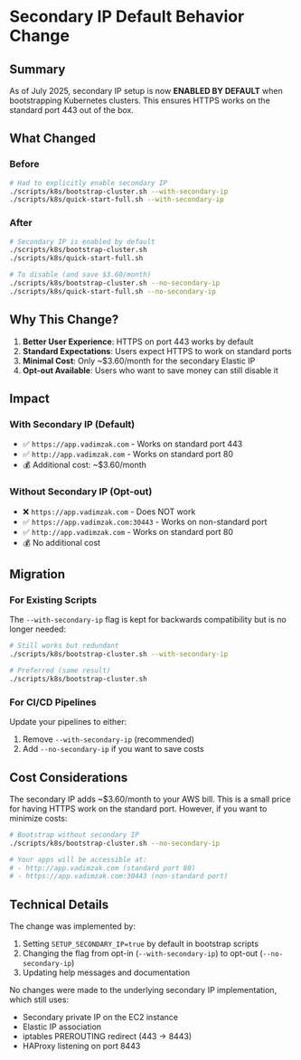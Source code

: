 # Secondary IP Default Behavior Change

## Summary
As of July 2025, secondary IP setup is now **ENABLED BY DEFAULT** when bootstrapping Kubernetes clusters. This ensures HTTPS works on the standard port 443 out of the box.

## What Changed

### Before
```bash
# Had to explicitly enable secondary IP
./scripts/k8s/bootstrap-cluster.sh --with-secondary-ip
./scripts/k8s/quick-start-full.sh --with-secondary-ip
```

### After  
```bash
# Secondary IP is enabled by default
./scripts/k8s/bootstrap-cluster.sh
./scripts/k8s/quick-start-full.sh

# To disable (and save $3.60/month)
./scripts/k8s/bootstrap-cluster.sh --no-secondary-ip
./scripts/k8s/quick-start-full.sh --no-secondary-ip
```

## Why This Change?

1. **Better User Experience**: HTTPS on port 443 works by default
2. **Standard Expectations**: Users expect HTTPS to work on standard ports
3. **Minimal Cost**: Only ~$3.60/month for the secondary Elastic IP
4. **Opt-out Available**: Users who want to save money can still disable it

## Impact

### With Secondary IP (Default)
- ✅ `https://app.vadimzak.com` - Works on standard port 443
- ✅ `http://app.vadimzak.com` - Works on standard port 80
- 💰 Additional cost: ~$3.60/month

### Without Secondary IP (Opt-out)
- ❌ `https://app.vadimzak.com` - Does NOT work
- ✅ `https://app.vadimzak.com:30443` - Works on non-standard port
- ✅ `http://app.vadimzak.com` - Works on standard port 80
- 💰 No additional cost

## Migration

### For Existing Scripts
The `--with-secondary-ip` flag is kept for backwards compatibility but is no longer needed:

```bash
# Still works but redundant
./scripts/k8s/bootstrap-cluster.sh --with-secondary-ip

# Preferred (same result)
./scripts/k8s/bootstrap-cluster.sh
```

### For CI/CD Pipelines
Update your pipelines to either:
1. Remove `--with-secondary-ip` (recommended)
2. Add `--no-secondary-ip` if you want to save costs

## Cost Considerations

The secondary IP adds ~$3.60/month to your AWS bill. This is a small price for having HTTPS work on the standard port. However, if you want to minimize costs:

```bash
# Bootstrap without secondary IP
./scripts/k8s/bootstrap-cluster.sh --no-secondary-ip

# Your apps will be accessible at:
# - http://app.vadimzak.com (standard port 80)
# - https://app.vadimzak.com:30443 (non-standard port)
```

## Technical Details

The change was implemented by:
1. Setting `SETUP_SECONDARY_IP=true` by default in bootstrap scripts
2. Changing the flag from opt-in (`--with-secondary-ip`) to opt-out (`--no-secondary-ip`)
3. Updating help messages and documentation

No changes were made to the underlying secondary IP implementation, which still uses:
- Secondary private IP on the EC2 instance
- Elastic IP association
- iptables PREROUTING redirect (443 → 8443)
- HAProxy listening on port 8443